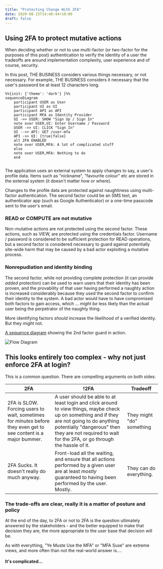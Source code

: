 ```yaml
---
title: "Protecting Change With 2FA"
date: 2020-08-15T14:40:44+10:00
draft: false
---
```


## Using 2FA to protect mutative actions

When deciding whether or not to use multi-factor (or two-factor for the purposes of this post) authentication to verify the identity of a user the tradeoffs are around implementation complexity, user experience and of course, security.

In this post, THE BUSINESS considers various things necessary, or not necessary. For example, THE BUSINESS considers it necessary that the user's password be at least 12 characters long.

```mermaid
%%{init: {'theme': 'dark'} }%%
sequenceDiagram
    participant USER as User
    participant UI as UI
    participant API as API
    participant MFA as Identity Provider
    UI ->> USER: SHOW "Sign Up / Sign In"
    note over USER,UI: Enter Username / Password
    USER ->> UI: CLICK "Sign In"
    UI -->> API: GET /user-mfa
    API ->> UI: {true|false}
    alt 2FA ENABLED
    note over USER,MFA: A lot of complicated stuff
    else
    note over USER,MFA: Nothing to do
    end


```

The application uses an external system to apply changes to say, a user's profile data. Items such as "nickname", "favourite colour" etc are stored in the external system (it doesn't matter how or where).

Changes to the profile data are protected against naughtiness using multi-factor authentication. The second factor could be an SMS text, an authenticator app (such as Google Authenticator) or a one-time passcode sent to the user's email.

### READ or COMPUTE are not mutative

Non-mutative actions are not protected using the second factor. These actions, such as VIEW, are protected using the credentials factor. Username / password is considered to be sufficient protection for READ operations, but a second factor is considered necessary to guard against potentially site-wide harm that may be caused by a bad actor exploiting a mutative process.

### Nonrepudiation and identity binding

The second factor, while not providing complete protection (it can provide _added_ protection) can be used to warn users that their identity has been proven, and the provability of that user having performed a naughty action is increased considerably because they used the second factor to confirm their identity to the system. A bad actor would have to have compromised both factors to gain access, which ... _might be_ less likely than the actual user being the perpetrator of the naughty thing.

More identifying factors _should_ increase the likelihood of a verified identity. But they _might_ not.

[A sequence diagram](../2fa-sequence/) showing the 2nd factor guard in action.

![Flow Diagram](../images/Protecting-a-CHANGE-with-2FA.svg)

## This looks entirely too complex - why not just enforce 2FA at login?

This is a common question. There are compelling arguments on both sides:

| 2FA                                                                                                                | !2FA                                                                                                                                                                                                                                                  | Tradeoff                  |
| ------------------------------------------------------------------------------------------------------------------ | ----------------------------------------------------------------------------------------------------------------------------------------------------------------------------------------------------------------------------------------------------- | ------------------------- |
| 2FA is SLOW. Forcing users to wait, sometimes for _minutes_ before they even get to see content is a major bummer. | A user should be able to at least login and click around to view things, maybe check up on something and if they are not going to do anything potentially "dangerous" then they are not required to wait for the 2FA, or go through the hassle of it. | They might "do" something |
| 2FA Sucks. It doesn't really do much anyway.                                                                       | Front-load all the waiting, and ensure that all actions performed by a given user are at least _mostly_ guaranteed to having been performed by the user. Mostly.                                                                                      | They can do everything.   |

### The trade-offs are clear, really it is a matter of posture and policy

At the end of the day, to 2FA or not to 2FA is the question ultimately answered by the stakeholders - and the better equipped to make that decision they are, the more appropriate to the user base that decision will be.

As with everything, "Ye Muste Use the MFA" or "MFA Suxe" are extreme views, and more often than not the real-world answer is....

#### It's complicated...
